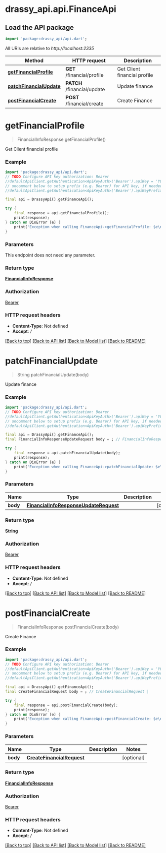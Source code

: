 # drassy_api.api.FinanceApi

## Load the API package
```dart
import 'package:drassy_api/api.dart';
```

All URIs are relative to *http://localhost:2335*

Method | HTTP request | Description
------------- | ------------- | -------------
[**getFinancialProfile**](FinanceApi.md#getfinancialprofile) | **GET** /financial/profile | Get Client financial profile
[**patchFinancialUpdate**](FinanceApi.md#patchfinancialupdate) | **PATCH** /financial/update | Update finance
[**postFinancialCreate**](FinanceApi.md#postfinancialcreate) | **POST** /financial/create | Create Finance


# **getFinancialProfile**
> FinancialInfoResponse getFinancialProfile()

Get Client financial profile

### Example
```dart
import 'package:drassy_api/api.dart';
// TODO Configure API key authorization: Bearer
//defaultApiClient.getAuthentication<ApiKeyAuth>('Bearer').apiKey = 'YOUR_API_KEY';
// uncomment below to setup prefix (e.g. Bearer) for API key, if needed
//defaultApiClient.getAuthentication<ApiKeyAuth>('Bearer').apiKeyPrefix = 'Bearer';

final api = DrassyApi().getFinanceApi();

try {
    final response = api.getFinancialProfile();
    print(response);
} catch on DioError (e) {
    print('Exception when calling FinanceApi->getFinancialProfile: $e\n');
}
```

### Parameters
This endpoint does not need any parameter.

### Return type

[**FinancialInfoResponse**](FinancialInfoResponse.md)

### Authorization

[Bearer](../README.md#Bearer)

### HTTP request headers

 - **Content-Type**: Not defined
 - **Accept**: */*

[[Back to top]](#) [[Back to API list]](../README.md#documentation-for-api-endpoints) [[Back to Model list]](../README.md#documentation-for-models) [[Back to README]](../README.md)

# **patchFinancialUpdate**
> String patchFinancialUpdate(body)

Update finance

### Example
```dart
import 'package:drassy_api/api.dart';
// TODO Configure API key authorization: Bearer
//defaultApiClient.getAuthentication<ApiKeyAuth>('Bearer').apiKey = 'YOUR_API_KEY';
// uncomment below to setup prefix (e.g. Bearer) for API key, if needed
//defaultApiClient.getAuthentication<ApiKeyAuth>('Bearer').apiKeyPrefix = 'Bearer';

final api = DrassyApi().getFinanceApi();
final FinancialInfoResponseUpdateRequest body = ; // FinancialInfoResponseUpdateRequest | 

try {
    final response = api.patchFinancialUpdate(body);
    print(response);
} catch on DioError (e) {
    print('Exception when calling FinanceApi->patchFinancialUpdate: $e\n');
}
```

### Parameters

Name | Type | Description  | Notes
------------- | ------------- | ------------- | -------------
 **body** | [**FinancialInfoResponseUpdateRequest**](FinancialInfoResponseUpdateRequest.md)|  | [optional] 

### Return type

**String**

### Authorization

[Bearer](../README.md#Bearer)

### HTTP request headers

 - **Content-Type**: Not defined
 - **Accept**: */*

[[Back to top]](#) [[Back to API list]](../README.md#documentation-for-api-endpoints) [[Back to Model list]](../README.md#documentation-for-models) [[Back to README]](../README.md)

# **postFinancialCreate**
> FinancialInfoResponse postFinancialCreate(body)

Create Finance

### Example
```dart
import 'package:drassy_api/api.dart';
// TODO Configure API key authorization: Bearer
//defaultApiClient.getAuthentication<ApiKeyAuth>('Bearer').apiKey = 'YOUR_API_KEY';
// uncomment below to setup prefix (e.g. Bearer) for API key, if needed
//defaultApiClient.getAuthentication<ApiKeyAuth>('Bearer').apiKeyPrefix = 'Bearer';

final api = DrassyApi().getFinanceApi();
final CreateFinancialRequest body = ; // CreateFinancialRequest | 

try {
    final response = api.postFinancialCreate(body);
    print(response);
} catch on DioError (e) {
    print('Exception when calling FinanceApi->postFinancialCreate: $e\n');
}
```

### Parameters

Name | Type | Description  | Notes
------------- | ------------- | ------------- | -------------
 **body** | [**CreateFinancialRequest**](CreateFinancialRequest.md)|  | [optional] 

### Return type

[**FinancialInfoResponse**](FinancialInfoResponse.md)

### Authorization

[Bearer](../README.md#Bearer)

### HTTP request headers

 - **Content-Type**: Not defined
 - **Accept**: */*

[[Back to top]](#) [[Back to API list]](../README.md#documentation-for-api-endpoints) [[Back to Model list]](../README.md#documentation-for-models) [[Back to README]](../README.md)

